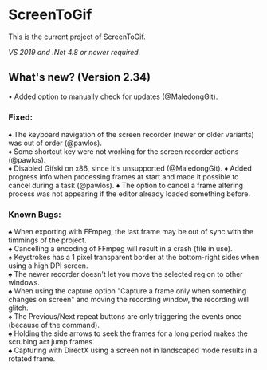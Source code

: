 # ScreenToGif  

This is the current project of ScreenToGif.  

_VS 2019 and .Net 4.8 or newer required._

## What's new? (Version 2.34)

• Added option to manually check for updates (@MaledongGit).  

### Fixed:

♦ The keyboard navigation of the screen recorder (newer or older variants) was out of order (@pawlos).    
♦ Some shortcut key were not working for the screen recorder actions (@pawlos).   
♦ Disabled Gifski on x86, since it's unsupported (@MaledongGit).
♦ Added progress info when processing frames at start and made it possible to cancel during a task (@pawlos).
♦ The option to cancel a frame altering process was not appearing if the editor already loaded something before.  

### Known Bugs:
  
♠ When exporting with FFmpeg, the last frame may be out of sync with the timmings of the project.  
♠ Cancelling a encoding of FFmpeg will result in a crash (file in use).  
♠ Keystrokes has a 1 pixel transparent border at the bottom-right sides when using a high DPI screen.  
♠ The newer recorder doesn't let you move the selected region to other windows.  
♠ When using the capture option "Capture a frame only when something changes on screen" and moving the recording window, the recording will glitch.  
♠ The Previous/Next repeat buttons are only triggering the events once (because of the command).   
♠ Holding the side arrows to seek the frames for a long period makes the scrubing act jump frames.  
♠ Capturing with DirectX using a screen not in landscaped mode results in a rotated frame.